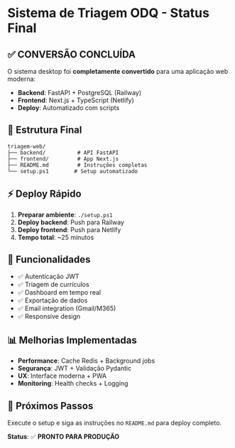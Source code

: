 # Sistema de Triagem ODQ - Status Final

## ✅ CONVERSÃO CONCLUÍDA

O sistema desktop foi **completamente convertido** para uma aplicação web moderna:

- **Backend**: FastAPI + PostgreSQL (Railway)
- **Frontend**: Next.js + TypeScript (Netlify)
- **Deploy**: Automatizado com scripts

## 📁 Estrutura Final

```text
triagem-web/
├── backend/          # API FastAPI
├── frontend/         # App Next.js  
├── README.md         # Instruções completas
└── setup.ps1        # Setup automatizado
```

## ⚡ Deploy Rápido

1. **Preparar ambiente**: `./setup.ps1`
2. **Deploy backend**: Push para Railway
3. **Deploy frontend**: Push para Netlify
4. **Tempo total**: ~25 minutos

## 🚀 Funcionalidades

- ✅ Autenticação JWT
- ✅ Triagem de currículos
- ✅ Dashboard em tempo real
- ✅ Exportação de dados
- ✅ Email integration (Gmail/M365)
- ✅ Responsive design

## 📊 Melhorias Implementadas

- **Performance**: Cache Redis + Background jobs
- **Segurança**: JWT + Validação Pydantic
- **UX**: Interface moderna + PWA
- **Monitoring**: Health checks + Logging

## 🔧 Próximos Passos

Execute o setup e siga as instruções no `README.md` para deploy completo.

**Status**: ✅ **PRONTO PARA PRODUÇÃO**

